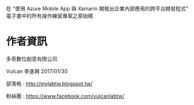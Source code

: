 在 "使用 Azure Mobile App 與 Xamarin 開發出企業內部應用的跨平台開發程式" 電子書中的所有操作練習專案之原始碼

# 作者資訊

多奇數位創意有限公司

Vulcan 李進興 2017/01/30

部落格 : http://mylabtw.blogspot.tw/

粉絲團 : https://www.facebook.com/vulcanlabtw/
